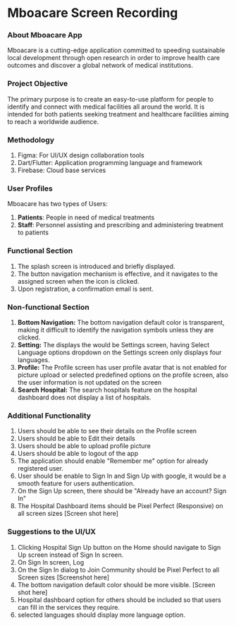 # Mboacare Screen Recording

### About Mboacare App

Mboacare is a cutting-edge application committed to speeding sustainable local development through open research in order to improve health care outcomes and discover a global network of medical institutions.

### Project Objective

The primary purpose is to create an easy-to-use platform for people to identify and connect with medical facilities all around the world. It is intended for both patients seeking treatment and healthcare facilities aiming to reach a worldwide audience.

### Methodology
1. Figma: For UI/UX design collaboration tools
2. Dart/Flutter: Application programming language and framework
3. Firebase: Cloud base services


### User Profiles

Mboacare has two types of Users:
1. **Patients**: People in need of medical treatments
2. **Staff**: Personnel assisting and prescribing and administering treatment to patients

### Functional Section

1. The splash screen is introduced and briefly displayed.
2. The button navigation mechanism is effective, and it navigates to the assigned screen when the icon is clicked.
3. Upon registration, a confirmation email is sent.

### Non-functional Section

1. **Bottom Navigation:** The bottom navigation default color is transparent, making it difficult to identify the navigation symbols unless they are clicked.
2. **Setting:** The displays the would be Settings screen, having Select Language options dropdown on the Settings screen only displays four languages.
3. **Profile:** The Profile screen has user profile avatar that is not enabled for picture upload or selected predefined options on the profile screen, also the user information is not updated on the screen
4. **Search Hospital:** The search hospitals feature on the hospital dashboard does not display a list of hospitals. 

### Additional Functionality

1. Users should be able to see their details on the Profile screen
2. Users should be able to Edit their details
3. Users should be able to upload profile picture
4. Users should be able to logout of the app
5. The application should enable "Remember me" option for already registered user.
6. User should be enable to Sign In and Sign Up with google, it would be a  smooth feature for users authentication.
7. On the Sign Up screen, there should be "Already have an account? Sign In"
8. The Hospital Dashboard items should be Pixel Perfect (Responsive) on all screen sizes
[Screen shot here]

### Suggestions to the UI/UX

1. Clicking Hospital Sign Up button on the Home should navigate to Sign Up screen instead of Sign In screen.
2. On Sign In screen, Log
3. On the Sign In dialog to Join Community should be Pixel Perfect to all Screen sizes
[Screenshot here]
4. The bottom navigation default color should be more visible.
[Screen shot here]
5. Hospital dashboard option for others should be included so that users can fill in the services they require.
6. selected languages should display more language option.